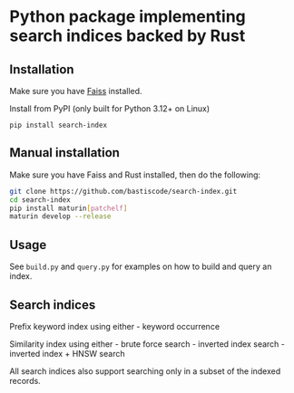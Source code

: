 # Python package implementing search indices backed by Rust

## Installation

Make sure you have
[Faiss](https://github.com/facebookresearch/faiss/blob/main/INSTALL.md)
installed.

Install from PyPI (only built for Python 3.12+ on Linux)

```
pip install search-index
```

## Manual installation

Make sure you have Faiss and Rust installed, then do the following:

```bash
git clone https://github.com/bastiscode/search-index.git
cd search-index
pip install maturin[patchelf]
maturin develop --release
```

## Usage

See `build.py` and `query.py` for examples on how to build and query an index.

## Search indices

Prefix keyword index using either
    - keyword occurrence

Similarity index using either
    - brute force search
    - inverted index search
    - inverted index + HNSW search

All search indices also support searching only in a subset of the indexed records.
